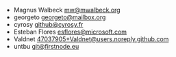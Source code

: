 -   Magnus Walbeck <mw@mwalbeck.org>
-   georgeto <georgeto@mailbox.org>
-   cyrosy <github@cyrosy.fr>
-   Esteban Flores <esflores@microsoft.com>
-   Valdnet <47037905+Valdnet@users.noreply.github.com>
-   untbu <git@firstnode.eu>
